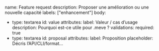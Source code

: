 name: Feature request
description: Proposer une amélioration ou une nouvelle capacité
labels: ["enhancement"]
body:
  - type: textarea
    id: value
    attributes:
      label: Valeur / cas d’usage
      description: Pourquoi est-ce utile pour .meve ?
    validations:
      required: true
  - type: textarea
    id: proposal
    attributes:
      label: Proposition
      placeholder: Décris l’API/CLI/format…
